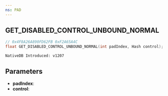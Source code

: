 ```yaml
---
ns: PAD
---
```

## GET_DISABLED_CONTROL_UNBOUND_NORMAL

```c
// 0x4F8A26A890FD62FB 0xF2A65A4C
float GET_DISABLED_CONTROL_UNBOUND_NORMAL(int padIndex, Hash control);
```

```
NativeDB Introduced: v1207
```

## Parameters
* **padIndex**:
* **control**:
